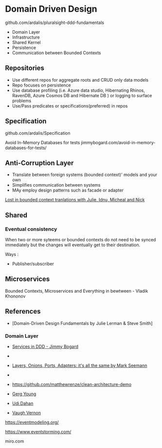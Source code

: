# Domain Driven Design
github.com/ardalis/pluralsight-ddd-fundamentals
- Domain Layer
- Infrastructure
- Shared Kernel
- Persistence
- Communication between Bounded Contexts


## Repositories
- Use different repos for aggregate roots and CRUD only data models
- Repo focuses on persistence
- Use database profiling (i.e. Azure data studio, Hibernating Rhinos, RavenDB, Azure Cosmos DB and Hibernate DB ) or logging to surface problems 
- Use/Pass predicates or specifications(preferred) in repos

## Specification
github.com/ardalis/Specification

Avoid In-Memory Databases for tests
jimmybogard.com/avoid-in-memory-databases-for-tests/

## Anti-Corruption Layer
- Translate between foreign systems (bounded context)' models and your own
- Simplifies communication between systems
- MAy employ design patterns such as facade or adapter

[Lost in bounded context tranlations with Julie, Idnu, Micheal and Nick](youtu.be/u-5sKvh48-g)


## Shared 
### Eventual consistency
When two or more syteems or bounded contexts do not need to be synced immediately but the changes will eventually get to their destination.

Ways :
- Publisher/subscriber

## Microservices
Bounded Contexts, Microservices and Everything in bewtween - Vladik Khononov
## References
- [Domain-Driven Design Fundamentals by Julie Lerman & Steve Smith]

### Domain Layer

- [Services in DDD - Jimmy Bogard](bit.ly/1ifravE)



- [](domainlanguage.com)
- [Layers, Onions, Ports, Adapters: it's all the same by Mark Seemann](https://blog.ploeh.dk/2013/12/03/layers-onions-ports-adapters-its-all-the-same/)
- 
- https://github.com/matthewrenze/clean-architecture-demo

- [Gerg Young](https://goodenoughsoftware.net)

- [Udi Dahan](http://udidahan.com)

- [Vaugh Vernon](vaughvernon.com)

https://eventmodeling.org/

https://www.eventstorming.com/

miro.com